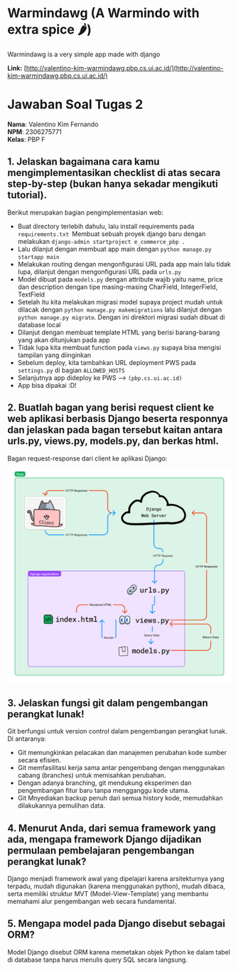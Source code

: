 # Warmindawg (A Warmindo with extra spice 🌶️)
Warmindawg is a very simple app made with django

**Link:** [http://valentino-kim-warmindawg.pbp.cs.ui.ac.id/](http://valentino-kim-warmindawg.pbp.cs.ui.ac.id/)

# Jawaban Soal Tugas 2

**Nama**: Valentino Kim Fernando <br />
**NPM**: 2306275771 <br />
**Kelas**: PBP F 

## 1. Jelaskan bagaimana cara kamu mengimplementasikan checklist di atas secara step-by-step (bukan hanya sekadar mengikuti tutorial).
Berikut merupakan bagian pengimplementasian web:
- Buat directory terlebih dahulu, lalu install requirements pada `requirements.txt `Membuat sebuah proyek django baru dengan melakukan `django-admin startproject e_commerce_pbp .`
- Lalu dilanjut dengan membuat app main dengan `python manage.py startapp main`
- Melakukan routing dengan mengonfigurasi URL pada app main lalu tidak lupa, dilanjut dengan mengonfigurasi URL pada `urls.py`
- Model dibuat pada `models.py` dengan attribute wajib yaitu name, price dan description dengan tipe masing-masing CharField, IntegerField, TextField
- Setelah itu kita melakukan migrasi model supaya project mudah untuk dilacak dengan `python manage.py makemigrations` lalu dilanjut dengan `python manage.py migrate`. Dengan ini direktori migrasi sudah dibuat di database local
- Dilanjut dengan membuat template HTML yang berisi barang-barang yang akan ditunjukan pada app
- Tidak lupa kita membuat function pada `views.py` supaya bisa mengisi tampilan yang diinginkan
- Sebelum deploy, kita tambahkan URL deployment PWS pada `settings.py` di bagian `ALLOWED_HOSTS`
- Selanjutnya app dideploy ke PWS --> `(pbp.cs.ui.ac.id)` 
- App bisa dipakai :D!

## 2. Buatlah bagan yang berisi request client ke web aplikasi berbasis Django beserta responnya dan jelaskan pada bagan tersebut kaitan antara urls.py, views.py, models.py, dan berkas html.
Bagan request-response dari client ke aplikasi Django:

   <img src="public/PBP_Tugas 2.png">

## 3. Jelaskan fungsi git dalam pengembangan perangkat lunak!
Git berfungsi untuk version control dalam pengembangan perangkat lunak. Di antaranya:
- Git memungkinkan pelacakan dan manajemen perubahan kode sumber secara efisien.
- Git memfasilitasi kerja sama antar pengembang dengan menggunakan cabang (branches) untuk memisahkan perubahan.
- Dengan adanya branching, git mendukung eksperimen dan pengembangan fitur baru tanpa mengganggu kode utama.
- Git Mnyediakan backup penuh dari semua history kode, memudahkan dilakukannya pemulihan data.

## 4. Menurut Anda, dari semua framework yang ada, mengapa framework Django dijadikan permulaan pembelajaran pengembangan perangkat lunak?
Django menjadi framework awal yang dipelajari karena arsitekturnya yang terpadu, mudah digunakan (karena menggunakan python), mudah dibaca, serta memiliki struktur MVT (Model-View-Template) yang membantu memahami alur pengembangan web secara fundamental.

## 5. Mengapa model pada Django disebut sebagai ORM?
Model Django disebut ORM karena memetakan objek Python ke dalam tabel di database tanpa harus menulis query SQL secara langsung.